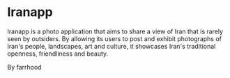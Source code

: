 # Iranapp

Iranapp is a photo application that aims to share a view of Iran that is rarely seen by outsiders. By allowing its users to post and exhibit photographs of Iran's people, landscapes, art and culture, it showcases Iran's traditional openness, friendliness and beauty.

By farrhood